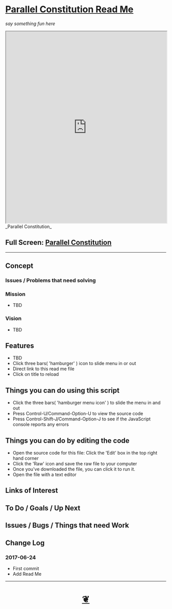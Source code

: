 <span style=display:none; >[You are now in a GitHub source code view - click this link to view Read Me file as a web page]( https://jaanga.github.io/demo/parallel-constitution/#demo/parallel-constitution/README.md "View file as a web page." ) </span>


<!--
<a href="https://jaanga.github.io/" >jaanga.github.io</a> &raquo;  <a href="https://jaanga.github.io/demo/" >demo</a> &raquo; </h3>
-->

[Parallel Constitution Read Me]( https://jaanga.github.io/demo/parallel-constitution/indexREADME.md )
===
_say something fun here_

<!--
<img src="" style=display:none; width=800 >
-->

<iframe id=ifr src=https://jaanga.github.io/demo/parallel-constitution/index.html width=100% height=600px ></iframe>
_Parallel Constitution_

## Full Screen: [ Parallel Constitution ]( https://jaanga.github.io/demo/parallel-constitution/index.html )

***

## Concept

### Issues / Problems that need solving
<!--

The general format is an adaptation of the ideas developed in Alexander's _et al_ [A Pattern Language]( https://books.google.com/books?id=hwAHmktpk5IC&pg=PR10#v=onepage&q&f=false ) - as summarized on page 10.

Each pattern describes a problem which occurs over and over again in our environment, and then describes the core of the solution to that problem, in such a way that you can use this solution a million times over, without ever doing it the same way twice.

patterns are descriptions of common problems and proposal for the solutions that can be used repeatedly every time the problem is encountered and producing an different outcome.

-->

### Mission
<!-- a statement of a rationale, applicable now as well as in the future -->

* TBD

### Vision
<!--  a descriptive picture of a desired future state -->

* TBD


## Features

* TBD
* Click three bars( 'hamburger' ) icon to slide menu in or out
* Direct link to this read me file
* Click on title to reload


## Things you can do using this script

* Click the three bars( 'hamburger menu icon' ) to slide the menu in and out
* Press Control-U/Command-Option-U to view the source code
* Press Control-Shift-J/Command-Option-J to see if the JavaScript console reports any errors


## Things you can do by editing the code

* Open the source code for this file: Click the 'Edit' box in the top right hand corner
* Click the 'Raw' icon and save the raw file to your computer
* Once you've downloaded the file, you can click it to run it.
* Open the file with a text editor


<!--
## Users
_where used_

Intended for xxx
-->


## Links of Interest


## To Do / Goals / Up Next


## Issues / Bugs / Things that need Work


## Change Log

### 2017-06-24

* First commit
* Add Read Me


***

<h1 style=text-align:center;text-decoration:none;width:100%; ><a href=javascript:window.scrollTo(0,0); title='pushMe pullYou ~ your coming and going happy place' > ❦ </a></h1>


